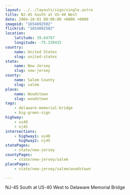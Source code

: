 ```yaml
---
layout: ../../layouts/sign/single.astro
title: NJ-45 South at US-40 West
date: 2004-10-01 00:00:00 +0000 +0000
imageid: "1654892502"
flickrid: "1654892502"
location:
    latitude: 39.64787
    longitude: -75.339415
country:
    name: United States
    slug: united-states
state:
    name: New Jersey
    slug: new-jersey
county:
    name: Salem County
    slug: salem
place:
    name: Woodstown
    slug: woodstown
tags:
    - delaware-memorial-bridge
    - big-green-sign
highway:
    - us40
    - nj45
intersections:
    - highway1: us40
      highway2: nj45
statePages:
    - state/new-jersey
countyPages:
    - state/new-jersey/salem
placePages:
    - state/new-jersey/salem/woodstown

---
```

NJ-45 South at US-40 West to Delaware Memorial Bridge